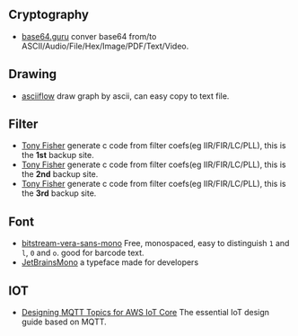## Cryptography
- [base64.guru](http://base64.guru) conver base64 from/to ASCII/Audio/File/Hex/Image/PDF/Text/Video.

## Drawing
- [asciiflow](https://asciiflow.com) draw graph by ascii, can easy copy to text file.

## Filter
- [Tony Fisher](http://www.piclist.com/techref/uk/ac/york/cs/www-users/http/~fisher/index.htm) generate c code from filter coefs(eg IIR/FIR/LC/PLL), this is the **1st** backup site.
- [Tony Fisher](http://www.massmind.org/techref/uk/ac/york/cs/www-users/http/~fisher/index.htm) generate c code from filter coefs(eg IIR/FIR/LC/PLL), this is the **2nd** backup site.
- [Tony Fisher](https://www.anteeo.se/fisher/mkfilter/) generate c code from filter coefs(eg IIR/FIR/LC/PLL), this is the **3rd** backup site.

## Font
- [bitstream-vera-sans-mono](https://www.dafont.com/bitstream-vera-mono.font) Free, monospaced, easy to distinguish `1` and `l`, `0` and `o`. good for barcode text.
- [JetBrainsMono](https://github.com/JetBrains/JetBrainsMono) a typeface made for developers

## IOT
- [Designing MQTT Topics for AWS IoT Core](https://docs.aws.amazon.com/pdfs/whitepapers/latest/designing-mqtt-topics-aws-iot-core/designing-mqtt-topics-aws-iot-core.pdf#designing-mqtt-topics-aws-iot-core) The essential IoT design guide based on MQTT.